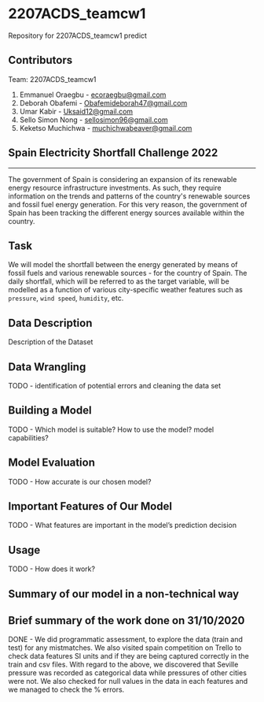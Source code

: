 # 2207ACDS_teamcw1
Repository for 2207ACDS_teamcw1 predict
## Contributors
Team: 2207ACDS_teamcw1
1. Emmanuel Oraegbu - ecoraegbu@gmail.com
2. Deborah Obafemi - Obafemideborah47@gmail.com
3. Umar Kabir - Uksaid12@gmail.com
4. Sello Simon Nong - sellosimon96@gmail.com
5. Keketso Muchichwa - muchichwabeaver@gmail.com

## Spain Electricity Shortfall Challenge 2022
***
The government of Spain is considering an expansion of its renewable energy resource infrastructure investments. As such, they require information on the trends and patterns of the country's renewable sources and fossil fuel energy generation. For this very reason, the government of Spain has been tracking the different energy sources available within the country.

## Task
We will model the shortfall between the energy generated by means of fossil fuels and various renewable sources - for the country of Spain. The daily shortfall, which will be referred to as the target variable, will be modelled as a function of various city-specific weather features such as `pressure`, `wind speed`, `humidity`, etc.

## Data Description
Description of the Dataset

## Data Wrangling
TODO - identification of potential errors and cleaning the data set

## Building a Model
TODO - Which model is suitable? How to use the model? model capabilities?

## Model Evaluation
TODO - How accurate is our chosen model? 

## Important Features of Our Model
TODO - What features are important in the model’s prediction decision

## Usage
TODO - How does it work?

## Summary of our model in a non-technical way

## Brief summary of the work done on 31/10/2020
DONE - We did programmatic assessment, to explore the data (train and test) for any mistmatches. We also visited spain competition on Trello to check data features SI units and if they are being captured correctly in the train and csv files. With regard to the above, we discovered that Seville pressure was recorded as categorical data while pressures of other cities were not. We also checked for null values in the data in each features and we managed to check the % errors.